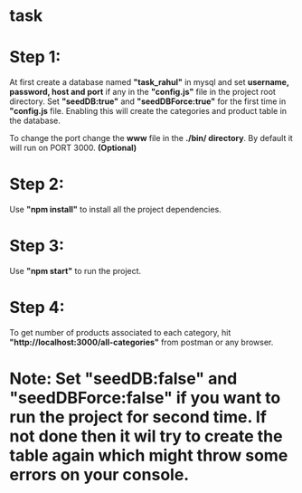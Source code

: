 # task
# Step 1:
At first create a database named **"task_rahul"** in mysql and 
set **username, password, host and port** if any in the **"config.js"** file in the project root directory.
Set **"seedDB:true"** and **"seedDBForce:true"** for the first time in **"config.js** file. Enabling this will create the categories and product table in the database.

To change the port change the **www** file in the **./bin/ directory**. By default it will run on PORT 3000. **(Optional)**

# Step 2:
Use **"npm install"** to install all the project dependencies.

# Step 3:
Use **"npm start"** to run the project.

# Step 4:
To get number of products associated to each category, hit **"http://localhost:3000/all-categories"** from postman or any browser.

# Note: Set "seedDB:false" and "seedDBForce:false" if you want to run the project for second time. If not done then it wil try to create the table again which might throw some errors on your console.
